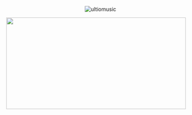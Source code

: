 <p align="center"> <img src="https://komarev.com/ghpvc/?username=ultiomusic&label=Profile%20views&color=0e75b6&style=flat" alt="ultiomusic" /> </p>
                      <img src="https://media.giphy.com/media/bqSkJ4IwNcoZG/giphy.gif" width="480" height="246" />
